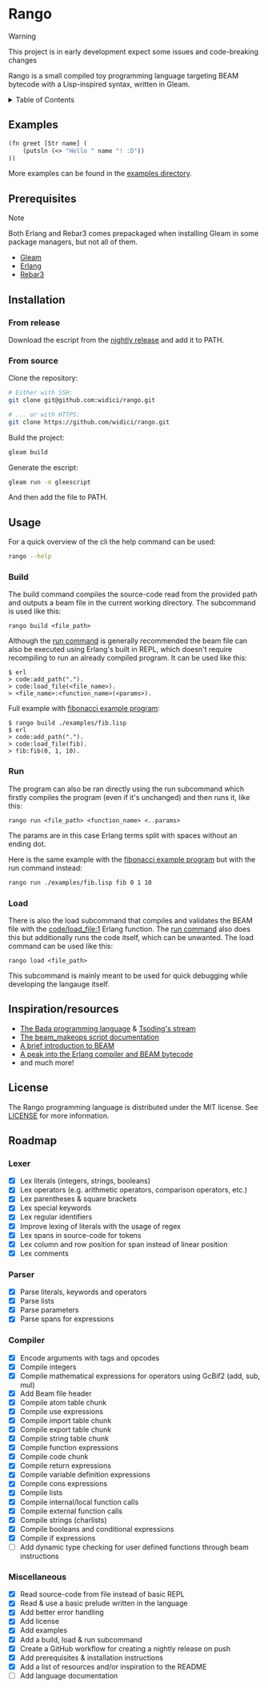 # Rango

> [!WARNING]
> This project is in early development expect some issues and code-breaking changes

Rango is a small compiled toy programming language targeting BEAM bytecode with a Lisp-inspired syntax, written in Gleam.

<details>
<summary>Table of Contents</summary>

1. [Examples](#examples)
1. [Prerequisites](#prerequisites)
1. [Installation](#installation)
    1. [From release](#from-release)
    2. [From source](#from-source)
1. [Usage](#usage)
    1. [Build](#build)
    1. [Run](#run)
    1. [Load](#load)
1. [Inspiration/resources](#inspirationresources)
1. [License](#license)
1. [Roadmap](#roadmap)

</details>

## Examples

```lisp
(fn greet [Str name] (
    (putsln (<> "Hello " name "! :D"))
))
```

More examples can be found in the [examples directory](./examples).

## Prerequisites

> [!NOTE]
> Both Erlang and Rebar3 comes prepackaged when installing Gleam in some package managers, but not all of them.

- [Gleam](https://gleam.run/getting-started/installing/#installing-gleam)
- [Erlang](https://gleam.run/getting-started/installing/#installing-erlang)
- [Rebar3](https://gleam.run/getting-started/installing/#installing-rebar3)

## Installation

### From release

Download the escript from the [nightly release](https://github.com/widici/rango/releases/tag/nightly) and add it to PATH.

### From source

Clone the repository:

```sh
# Either with SSH:
git clone git@github.com:widici/rango.git

# ... or with HTTPS:
git clone https://github.com/widici/rango.git
```

Build the project:

```sh
gleam build
```

Generate the escript:

```sh
gleam run -m gleescript
```

And then add the file to PATH.

## Usage

For a quick overview of the cli the help command can be used:

```sh
rango --help
```

### Build

The build command compiles the source-code read from the provided path and outputs a beam file in the current working directory. The subcommand is used like this:

```console
rango build <file_path>
```

Although the [run command](#run) is generally recommended the beam file can also be executed using Erlang's built in REPL, which doesn't require recompiling to run an already compiled program. It can be used like this:

```console
$ erl
> code:add_path(".").
> code:load_file(<file_name>).
> <file_name>:<function_name>(<params>).
```

Full example with [fibonacci example program](./examples/fib.lisp):

```console
$ rango build ./examples/fib.lisp
$ erl
> code:add_path(".").
> code:load_file(fib).
> fib:fib(0, 1, 10).
```

### Run

The program can also be ran directly using the run subcommand which firstly compiles the program (even if it's unchanged) and then runs it, like this:

```console
rango run <file_path> <function_name> <..params>
```

The params are in this case Erlang terms split with spaces without an ending dot.

Here is the same example with the [fibonacci example program](./examples/fib.lisp) but with the run command instead:

```sh
rango run ./examples/fib.lisp fib 0 1 10
```

### Load

There is also the load subcommand that compiles and validates the BEAM file with the [code/load_file:1](https://www.erlang.org/doc/apps/kernel/code.html#load_file/1) Erlang function. The [run command](#run) also does this but additionally runs the code itself, which can be unwanted. The load command can be used like this:

```console
rango load <file_path>
```

This subcommand is mainly meant to be used for quick debugging while developing the langauge itself.

## Inspiration/resources

- [The Bada programming language](https://github.com/tsoding/bada) & [Tsoding's stream](https://www.youtube.com/watch?v=6k_sR6yCvps&list=PLpM-Dvs8t0VY3Z6U756L08xySMlGdRrF8&index=2&t=1606s)
- [The beam_makeops script documentation](https://www.erlang.org/doc/apps/erts/beam_makeops.html)
- [A brief introduction to BEAM](https://www.erlang.org/blog/a-brief-beam-primer/)
- [A peak into the Erlang compiler and BEAM bytecode](https://gomoripeti.github.io/beam_by_example/)
- and much more!

## License

The Rango programming language is distributed under the MIT license. See [LICENSE](./LICENSE) for more information.

## Roadmap

### Lexer

- [x] Lex literals (integers, strings, booleans)
- [x] Lex operators (e.g. arithmetic operators, comparison operators, etc.)
- [x] Lex parentheses & square brackets
- [x] Lex special keywords
- [x] Lex regular identifiers
- [x] Improve lexing of literals with the usage of regex
- [x] Lex spans in source-code for tokens
- [x] Lex column and row position for span instead of linear position
- [x] Lex comments

### Parser

- [x] Parse literals, keywords and operators
- [x] Parse lists
- [x] Parse parameters
- [x] Parse spans for expressions

### Compiler

- [x] Encode arguments with tags and opcodes
- [x] Compile integers
- [x] Compile mathematical expressions for operators using GcBif2 (add, sub, mul)
- [x] Add Beam file header
- [x] Compile atom table chunk
- [x] Compile use expressions
- [x] Compile import table chunk
- [x] Compile export table chunk
- [x] Compile string table chunk
- [x] Compile function expressions
- [x] Compile code chunk
- [x] Compile return expressions
- [x] Compile variable definition expressions
- [x] Compile cons expressions
- [x] Compile lists
- [x] Compile internal/local function calls
- [x] Compile external function calls
- [x] Compile strings (charlists)
- [x] Compile booleans and conditional expressions
- [x] Compile if expressions
- [ ] Add dynamic type checking for user defined functions through beam instructions

### Miscellaneous

- [x] Read source-code from file instead of basic REPL
- [x] Read & use a basic prelude written in the language
- [x] Add better error handling
- [x] Add license
- [x] Add examples
- [x] Add a build, load & run subcommand
- [x] Create a GitHub workflow for creating a nightly release on push
- [x] Add prerequisites & installation instructions
- [x] Add a list of resources and/or inspiration to the README
- [ ] Add language documentation
